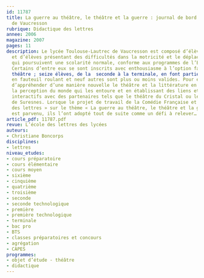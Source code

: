 ```yaml
---
id: 11787
title: La guerre au théâtre, le théâtre et la guerre : journal de bord du lycée Toulouse-Lautrec,
  de Vaucresson
rubrique: Didactique des lettres 
annee: 2006
magazine: 2007
pages: 11
description: Le lycée Toulouse-Lautrec de Vaucresson est composé d’élèves valides
  et d’élèves présentant des difficultés dans la motricité et le déplacement mais
  qui poursuivent une scolarité normale, conforme aux programmes de l’Éducation nationale.
  Certains d’entre eux se sont inscrits avec enthousiasme à l’option facultative de
  théâtre ; seize élèves, de la  seconde à la terminale, en font partie : sept sont
  en fauteuil roulant et neuf autres sont plus ou moins valides. Pour eux, c’est l’opportunité
  d’appréhender d’une manière nouvelle le théâtre et la littérature en développant
  la perception du monde qui les entoure et en établissant des liens et des échanges
  interactifs avec des partenaires tels que le théâtre du Cristal ou le théâtre Jean-Vilar
  de Suresnes. Lorsque le projet de travail de la Comédie Française et de « L’École
  des lettres » sur le thème « La guerre au théâtre, le théâtre et la guerre » leur
  est parvenu, ils l’ont adopté tout de suite comme un défi à relever…
article_pdf: 11787.pdf
revue: L’école des lettres des lycées
auteurs:
- Christiane Boncorps
disciplines:
- lettres
niveau_etudes:
- cours préparatoire
- cours élémentaire
- cours moyen
- sixième
- cinquième
- quatrième
- troisième
- seconde
- seconde technologique
- première
- première technologique
- terminale
- bac pro
- BTS
- classes préparatoires et concours
- agrégation
- CAPES
programmes:
- objet d’étude - théâtre
- didactique
---
```


